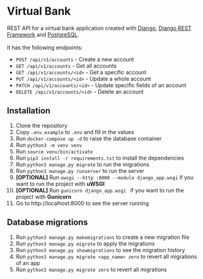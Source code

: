 # Virtual Bank
REST API for a virtual bank application created with [Django](https://www.djangoproject.com/), [Django REST Framework](https://www.django-rest-framework.org/) and [PostgreSQL](https://www.postgresql.org/).
<br>
<br>
It has the following endpoints:
- `POST /api/v1/accounts` - Create a new account
- `GET /api/v1/accounts` - Get all accounts
- `GET /api/v1/accounts/<id>` - Get a specific account
- `PUT /api/v1/accounts/<id>` - Update a whole account
- `PATCH /api/v1/accounts/<id>` - Update specific fields of an account
- `DELETE /api/v1/accounts/<id>` - Delete an account

## Installation
1. Clone the repository
2. Copy `.env.example` to `.env` and fill in the values
3. Run `docker-compose up -d` to raise the database container
4. Run `python3 -m venv venv`
5. Run `source venv/bin/activate`
6. Run `pip3 install -r requirements.txt` to install the dependencies
7. Run `python3 manage.py migrate` to run the migrations
8. Run `python3 manage.py runserver` to run the server
9. **[OPTIONAL]** Run `uwsgi --http :8000 --module django_app.wsgi` if you want to run the project with **uWSGI**
10. **[OPTIONAL]** Run `gunicorn django_app.wsgi ` if you want to run the project with **Gunicorn**
11. Go to <a>http://localhost:8000 to see the server running

## Database migrations
1. Run `python3 manage.py makemigrations` to create a new migration file
2. Run `python3 manage.py migrate` to apply the migrations
3. Run `python3 manage.py showmigrations` to see the migration history
4. Run `python3 manage.py migrate <app_name> zero` to revert all migrations of an app
5. Run `python3 manage.py migrate zero` to revert all migrations